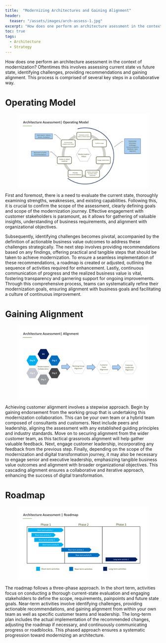 ```yaml
---
title:  "Modernizing Architectures and Gaining Alignment"
header:
  teaser: "/assets/images/arch-assess-1.jpg"
excerpt: "How does one perform an architecture asessment in the context of modernization? Oftentimes this involves assessing current state vs future state, identifying challenges, providing recommendations and gaining alignment."
toc: true
tags:
  - Architecture
  - Strategy
---
```

How does one perform an architecture asessment in the context of modernization? Oftentimes this involves assessing current state vs future state, identifying challenges, providing recommendations and gaining alignment. This process is comprised of several key steps in a collaborative way.

# Operating Model
<figure>
    <a href="/assets/images/arch-assess-1.jpg"><img src="/assets/images/arch-assess-1.jpg"></a>
</figure>

First and foremost, there is a need to evaluate the current state, thoroughly examining strengths, weaknesses, and existing capabilities. Following this, it is crucial to confirm the scope of the assessment, clearly defining goals and scope of the modernization journey.  Effective engagement with customer stakeholders is paramount, as it allows for gathering of valuable insights, understanding of business requirements, and alignment with organizational objectives. 

Subsequently, identifying challenges becomes pivotal, accompanied by the definition of actionable business value outcomes to address these challenges strategically. The next step involves providing recommendations based on any findings, offering practical and tangible steps that should be taken to achieve modernization. To ensure a seamless implementation of these recommendations, a roadmap is created or adjusted, outlining the sequence of activities required for enhancement. Lastly, continuous communication of progress and the realized business value is vital, fostering transparency and garnering support for ongoing improvements. Through this comprehensive process, teams can systematically refine their modernization goals, ensuring alignment with business goals and facilitating a culture of continuous improvement.

# Gaining Alignment
<figure>
    <a href="/assets/images/arch-assess-2.jpg"><img src="/assets/images/arch-assess-2.jpg"></a>
</figure>

Achieving customer alignment involves a stepwise approach. Begin by gaining endorsement from the working group that is undertaking this modernization collaboration. This can be your own team or a hybrid team composed of consultants and customers. Next include peers and leadership, aligning the assessment with any established guiding principles and industry standards. Move on to securing alignment from the wider customer team, as this tactical grassroots alignment will help gather valuable feedback.  Next, engage customer leadership, incorporating any feedback from the previous step. Finally, depending on the scope of the modernization and digital transformation journey, it may also be necessary to engage senior and executive leadership, emphasizing tangible business value outcomes and alignment with broader organizational objectives. This cascading alignment ensures a collaborative and iterative approach, enhancing the success of digital transformation.

# Roadmap
<figure>
    <a href="/assets/images/arch-assess-3.jpg"><img src="/assets/images/arch-assess-3.jpg"></a>
</figure>

The roadmap follows a three-phase approach. In the short term, activities focus on conducting a thorough current-state evaluation and engaging stakeholders to define the scope, requirements, painpoints and future state goals. Near-term activities involve identifying challenges, providing actionable recommendations, and gaining alignment from within your own team as well as specific customer teams and leadership. The long-term plan includes the actual implementation of the recommended changes, adjusting the roadmap if necessary, and continuously communicating progress or roadblocks. This phased approach ensures a systematic progression toward modernizing an architecture. 
